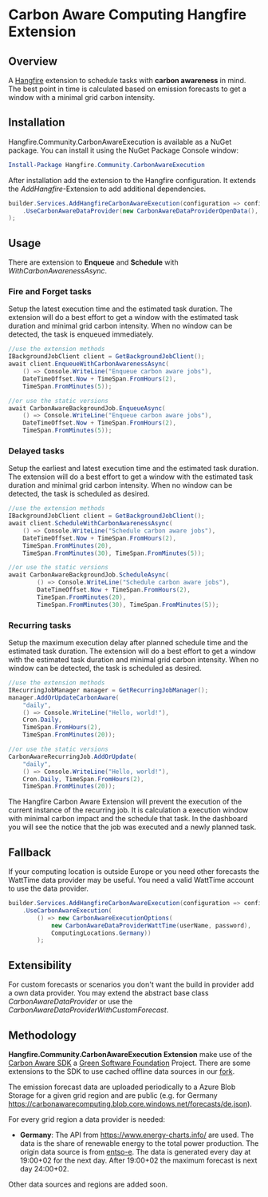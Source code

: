 # Carbon Aware Computing Hangfire Extension

## Overview

A [Hangfire](https://www.hangfire.io/) extension to schedule tasks with **carbon awareness** in mind. The best point in time is calculated based on emission forecasts to get a window with a minimal grid carbon intensity.

## Installation

Hangfire.Community.CarbonAwareExecution is available as a NuGet package. You can install it using the NuGet Package Console window:

``` powershell
Install-Package Hangfire.Community.CarbonAwareExecution
```

After installation add the extension to the Hangfire configuration. It extends the *AddHangfire*-Extension to add additional dependencies.

``` csharp
builder.Services.AddHangfireCarbonAwareExecution(configuration => configuration
    .UseCarbonAwareDataProvider(new CarbonAwareDataProviderOpenData(), ComputingLocations.Germany)
);
```

## Usage

There are extension to **Enqueue** and **Schedule** with *WithCarbonAwarenessAsync*.

### Fire and Forget tasks

Setup the latest execution time and the estimated task duration. The extension will do a best effort to get a window with the estimated task duration and minimal grid carbon intensity. When no window can be detected, the task is enqueued immediately.

``` csharp
//use the extension methods
IBackgroundJobClient client = GetBackgroundJobClient();
await client.EnqueueWithCarbonAwarenessAsync(
    () => Console.WriteLine("Enqueue carbon aware jobs"),
    DateTimeOffset.Now + TimeSpan.FromHours(2),
    TimeSpan.FromMinutes(5));

//or use the static versions
await CarbonAwareBackgroundJob.EnqueueAsync(
    () => Console.WriteLine("Enqueue carbon aware jobs"),
    DateTimeOffset.Now + TimeSpan.FromHours(2),
    TimeSpan.FromMinutes(5));    
```

### Delayed tasks

Setup the earliest and latest execution time and the estimated task duration. The extension will do a best effort to get a window with the estimated task duration and minimal grid carbon intensity. When no window can be detected, the task is scheduled as desired.

``` csharp
//use the extension methods
IBackgroundJobClient client = GetBackgroundJobClient();
await client.ScheduleWithCarbonAwarenessAsync(
    () => Console.WriteLine("Schedule carbon aware jobs"),
    DateTimeOffset.Now + TimeSpan.FromHours(2),
    TimeSpan.FromMinutes(20),
    TimeSpan.FromMinutes(30), TimeSpan.FromMinutes(5));

//or use the static versions
await CarbonAwareBackgroundJob.ScheduleAsync(
        () => Console.WriteLine("Schedule carbon aware jobs"),
        DateTimeOffset.Now + TimeSpan.FromHours(2),
        TimeSpan.FromMinutes(20),
        TimeSpan.FromMinutes(30), TimeSpan.FromMinutes(5));
```

### Recurring tasks

Setup the maximum execution delay after planned schedule time and the estimated task duration. The extension will do a best effort to get a window with the estimated task duration and minimal grid carbon intensity. When no window can be detected, the task is scheduled as desired.

``` csharp
//use the extension methods
IRecurringJobManager manager = GetRecurringJobManager();
manager.AddOrUpdateCarbonAware(
    "daily", 
    () => Console.WriteLine("Hello, world!"), 
    Cron.Daily, 
    TimeSpan.FromHours(2),
    TimeSpan.FromMinutes(20));

//or use the static versions
CarbonAwareRecurringJob.AddOrUpdate(
    "daily", 
    () => Console.WriteLine("Hello, world!"), 
    Cron.Daily, TimeSpan.FromHours(2), 
    TimeSpan.FromMinutes(20));
```

The Hangfire Carbon Aware Extension will prevent the execution of the current instance of the recurring job. It is calculation a execution window with minimal carbon impact and the schedule that task. In the dashboard you will see the notice that the job was executed and a newly planned task.

## Fallback

If your computing location is outside Europe or you need other forecasts the WattTime data provider may be useful. You need a valid WattTime account to use the data provider.

``` csharp
builder.Services.AddHangfireCarbonAwareExecution(configuration => configuration
    .UseCarbonAwareExecution(
        () => new CarbonAwareExecutionOptions(
            new CarbonAwareDataProviderWattTime(userName, password), 
            ComputingLocations.Germany))
        );
```

## Extensibility

For custom forecasts or scenarios you don't want the build in provider add a own data provider. You may extend the abstract base class *CarbonAwareDataProvider* or use the *CarbonAwareDataProviderWithCustomForecast*.

## Methodology

**Hangfire.Community.CarbonAwareExecution Extension** make use of the [Carbon Aware SDK](https://github.com/Green-Software-Foundation/carbon-aware-sdk) a [Green Software Foundation](https://greensoftware.foundation/) Project. There are some extensions to the SDK to use cached offline data sources in our [fork](https://github.com/bluehands/carbon-aware-sdk).

The emission forecast data are uploaded periodically to a Azure Blob Storage for a given grid region and are public (e.g. for Germany <https://carbonawarecomputing.blob.core.windows.net/forecasts/de.json>).

For every grid region a data provider is needed:

* **Germany**: The API from <https://www.energy-charts.info/> are used. The data is the share of renewable energy to the total power production. The origin data source is from [entso-e](https://www.entsoe.eu/). The data is generated every day at 19:00+02 for the next day. After 19:00+02 the maximum forecast is next day 24:00+02.

Other data sources and regions are added soon.
